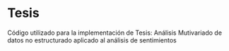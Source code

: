# Tesis
Código utilizado para la implementación de Tesis: Análisis Mutivariado de datos no estructurado aplicado al análisis de sentimientos
